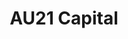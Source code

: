 ---
layout: firm_page
title: "AU21 Capital"
id: "au21.capital"
permalink: "/au21capitalau21.capital/"
website: "https://au21.capital"
offices: "San Francisco (United States), Menlo Park (United States), New York (United States)"
investment_stages: "Seed, Series A"
portfolio_companies: ""
portfolio_link: ""
investment_markets: "Blockchain, AI"
founded_year: "2017"
description: "A hybrid venture and hedge fund investing in high-growth blockchain and AI companies."
linkedin: "https://www.linkedin.com/company/au21capital"
twitter: ""
instagram: ""
team_page: ""
investor_type: "Venture Capital, Hedge Fund"
crunchbase: "https://www.crunchbase.com/organization/au21-capital"
pitchbook: "https://pitchbook.com/profiles/investor/439861-60"

# SEO Optimization
meta_title: "AU21 Capital - VC Firm - projectstartups.com"
meta_description: "AU21 Capital, A hybrid venture and hedge fund investing in high-growth blockchain and AI companies...."
meta_keywords: "AU21 Capital, Blockchain, AI, VC firm, venture capital, startup investor, projectstartups.com"
canonical_url: "https://vc.projectstartups.com/au21capitalau21.capital/"
---